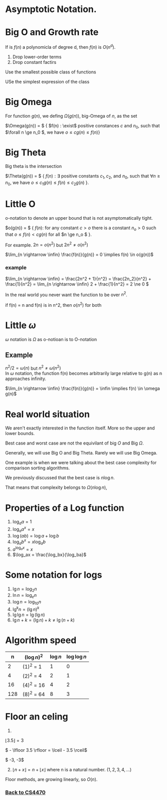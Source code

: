 # Asymptotic Notation.

# Big O and Growth rate

If is $f(n)$ a polynomicla of degree d, then $f(n)$ is $O(n^d)$.

1. Drop lower-order terms
2. Drop constant factirs

Use the smallest possible class of functions

USe the simplest expression of the class


# Big Omega

For function $g(n)$, we defing $\Omega(g(n))$, big-Omega of $n$, as the set

$\Omega(g(n)) = $ { $f(n) : \exist$ positive constances $c$ and $n_0$, such that $\forall n \ge n_0 $, we have $o \le cg(n) \le f(n)$}

# Big Theta

Big theta is the intersection

$\Theta(g(n)) = $ { $f(n) : \exists$ positive constants $c_1, c_2,$ and $n_0$, such that $\forall n \ge n_0$, we have $o \le c_1g(n) \le f(n) \le c_2g(n)$ }.

# Little O
o-notation to denote an upper bound that is not asymptomatically tight.

$o(g(n)) = $ { $f(n):$ for any constant $c > o$ there is a constant $n_o > 0$ such that $o \le f(n) \lt cg(n)$ for all $n \ge n_o $ }.

For example. $2n = o(n^2)$ but $2n^2 \ne o(n^2)$

$\lim_{n \rightarrow \infin} \frac{f(n)}{g(n)} = 0 \implies f(n) \in o(g(n))$

### example
$\lim_{n \rightarrow \infin} = \frac{2n^2 + 1}{n^2} = \frac{2n_2}{n^2} + \frac{1}{n^2} = \lim_{n \rightarrow \infin} 2 + \frac{1}{n^2} = 2 \ne 0 $

In the real world you never want the function to be over $n^2$.

if f(n) = n and f(n) is in n^2, then $o(n^2)$ for both

# Little $\omega$

$\omega$ notation is $\Omega$ as o-notioan is to O-notation

## Example
$n^2/2 = \omega(n)$ but $n^2 \ne \omega(n^2)$
\
In $\omega$ notation, the function f(n) becomes arbitrarily large relative to g(n) as n approaches infinity.

$\lim_{n \rightarrow \infin} \frac{f(n)}{g(n)} = \infin \implies f(n) \in \omega g(n)$
# Real world situation

We aren't exactly interested in the function itself. More so the upper and lower bounds.

Best case and worst case are not the equivilant of big $O$ and Big $\Omega$.

Generally, we will use Big O and Big Theta. Rarely we will use Big Omega.

One example is when we were talking about the best case complexity for comparison sorting algorithms.

We previously discussed that the best case is $n\log n$.

That means that complexity belongs to $\Omega (n\log n)$,


# Properties of a Log function

1. $\log_aa = 1$
2. $\log_aa^x = x$
3. $\log(ab) = \log a + \log b$
4. $\log_ab^x = x\log_ab$
5. $a^{\log_ax} = x$
6. $\log_ax = \frac{\log_bx}{\log_ba}$

# Some notation for logs

1. $\lg n = \log_2 n$
2. $\ln n = \log_en$
3. $\log n = \log_{10} n$
4. $\lg^k n = (\lg n)^k$
5. $\lg\lg n = \lg(\lg n)$
6. $\lg n + k = (\lg n) + k \ne \lg (n + k)$


# Algorithm speed

| n | $(\log n)^2$ | $\log n$ | $\log \log n$ |
| - | -| - | -|
| 2 | $(1)^2$ = 1 | 1 | 0 |
| 4 | $(2)^2$ = 4 | 2 | 1 | 
| 16 | $(4)^2$ = 16 | 4 | 2 |
| 128 | $(8)^2$ = 64 | 8 | 3 |

# Floor an celing

1. 
$\lfloor 3.5 \rfloor = 3$

$ - \lfloor 3.5 \rfloor = \lceil - 3.5 \rceil$

$ -3, -3$

2. $\lfloor n + x \rfloor = n + \lfloor x \rfloor$ where n is a natural number. $(1, 2, 3, 4, ...)$

Floor methods, are growing linearly, so $O(n)$.


### [Back to CS4470](%WEBPATH%/classes/cs4470/)